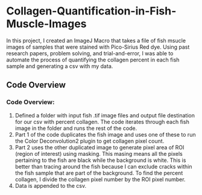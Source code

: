 # Collagen-Quantification-in-Fish-Muscle-Images

In this project, I created an ImageJ Macro that takes a file of fish msucle images of samples that were stained with Pico-Sirius Red dye. Using past research papers, problem solving, and trial-and-error, I was able to automate the process of quantifying the collagen percent in each fish sample and generating a csv with my data.

## Code Overview

### Code Overview:
1.	Defined a folder with input fish .tif image files and output file destination for our csv with percent collagen. The code iterates through each fish image in the folder and runs the rest of the code.
2.	Part 1 of the code duplicates the fish image and uses one of these to run the Color Deconvolution2 plugin to get collagen pixel count.
3.	Part 2 uses the other duplicated image to generate pixel area of ROI (region of interest) using masking. This masing means all the pixels pertaining to the fish are black while the background is white. This is better than tracing around the fish because I can exclude cracks within the fish sample that are part of the background. To find the percent collagen, I divide the collagen pixel number by the ROI pixel number. 
4.	Data is appended to the csv.
